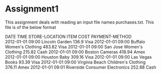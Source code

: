 # Assignment1
This assignment deals with reading an input file names purchases.txt. This file is of the below format

DATE            TIME    STORE-LOCATION                  ITEM                            COST    PAYMENT-METHOD             
2012-01-01      09:00   Lincoln                         Garden                          136.9     Visa
2012-01-01      09:00   Buffalo                         Women's Clothing                483.82    Visa
2012-01-01      09:00   San Jose                        Women's Clothing                215.82    Cash
2012-01-01      09:00   Boston                          Cameras                         418.94    Amex
2012-01-01      09:00   Houston                         Baby                            309.16    Visa
2012-01-01      09:00   Las Vegas                       Books                           93.39     Visa
2012-01-01      09:00   Virginia Beach                  Children's Clothing             376.11    Amex
2012-01-01      09:01   Riverside                       Consumer Electronics            252.88    Cash



